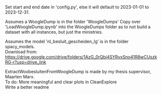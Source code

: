 Set start and end date in 'config.py', else it will default to 2023-01-01 to 2023-12-31.

Assumes a WoogleDump is in the folder 'WoogleDumps'
Copy over 'LoadWoogleDump.ipynb' into the WoogleDumps folder as to not build a dataset with all instances, but just the ministries.

Assumes the model 'nl_besluit_gescheiden_lg' is in the folder spacy_models.  
Download from: https://drive.google.com/drive/folders/1AzG_0rQbi4SYRyxSno41R8wCUszkRG-r?usp=drive_link

ExtractWoobesluitenFromWoogleDump is made by my thesis supervisor, Maarten Marx.  
To do:
More meaningful and clear plots in CleanExplore  
Write a better readme